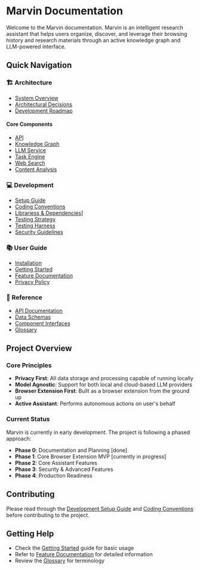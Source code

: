 # Marvin Documentation

Welcome to the Marvin documentation. Marvin is an intelligent research assistant that helps users organize, discover, and leverage their browsing history and research materials through an active knowledge graph and LLM-powered interface.

## Quick Navigation

### 🏗 Architecture
- [System Overview](architecture/overview.md)
- [Architectural Decisions](architecture/decisions.md)
- [Development Roadmap](architecture/roadmap.md)

#### Core Components
- [API](api/api-docs.md)
- [Knowledge Graph](architecture/components/knowledge-graph.md)
- [LLM Service](architecture/components/llm-service.md)
- [Task Engine](architecture/components/task-engine.md)
- [Web Search](architecture/components/web-search.md)
- [Content Analysis](architecture/components/content-analysis.md)

### 💻 Development
- [Setup Guide](development/setup.md)
- [Coding Conventions](development/conventions.md)
- [Librariess & Dependencies](development/dependencies.md)]
- [Testing Strategy](development/testing.md)
- [Testing Harness](development/test-harness-docs.md)
- [Security Guidelines](development/security.md)

### 📚 User Guide
- [Installation](user/installation.md)
- [Getting Started](user/getting-started.md)
- [Feature Documentation](user/features.md)
- [Privacy Policy](user/privacy.md)

### 📖 Reference
- [API Documentation](reference/api_reference.md)
- [Data Schemas](reference/schemas.md)
- [Component Interfaces](reference/interfaces/)
- [Glossary](reference/glossary.md)

## Project Overview

### Core Principles
- **Privacy First**: All data storage and processing capable of running locally
- **Model Agnostic**: Support for both local and cloud-based LLM providers
- **Browser Extension First**: Built as a browser extension from the ground up
- **Active Assistant**: Performs autonomous actions on user's behalf

### Current Status
Marvin is currently in early development. The project is following a phased approach:

- **Phase 0**: Documentation and Planning [done]
- **Phase 1**: Core Browser Extension MVP [currently in progress]
- **Phase 2**: Core Assistant Features
- **Phase 3**: Security & Advanced Features
- **Phase 4**: Production Readiness

## Contributing
Please read through the [Development Setup Guide](development/setup.md) and [Coding Conventions](development/conventions.md) before contributing to the project.

## Getting Help
- Check the [Getting Started](user/getting-started.md) guide for basic usage
- Refer to [Feature Documentation](user/features.md) for detailed information
- Review the [Glossary](reference/glossary.md) for terminology